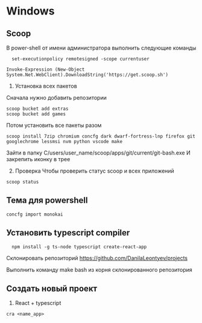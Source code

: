 # Windows
## Scoop
В power-shell от имени администратора выполнить следующие команды

``` 
  set-executionpolicy remotesigned -scope currentuser
```

```
Invoke-Expression (New-Object System.Net.WebClient).DownloadString('https://get.scoop.sh')
```

1. Установка всех пакетов
   
  Сначала нужно добавить репозитории
  ```
  scoop bucket add extras
  scoop bucket add games
  ```

  Потом установить все пакеты разом

  ```
  scoop install 7zip chromium concfg dark dwarf-fortress-lnp firefox git googlechrome lessmsi nvm python vscode make
  ```

  Зайти в папку C/users/user_name/scoop/apps/git/current/git-bash.exe 
  И закрепить иконку в трее

2. Проверка
  Чтобы проверить статус scoop и всех приложений
  ```
  scoop status
  ```

## Тема для powershell
 ```
 concfg import monokai
 ```

 ## Установить typescript compiler
  
```
  npm install -g ts-node typescript create-react-app
```

Склонировать репозиторий https://github.com/DanilaLeontyev/projects

Выполнить команду make bash из корня склонированного репозитория


## Создать новый проект
  1. React + typescript
   ```
   cra <name_app>
   ```
